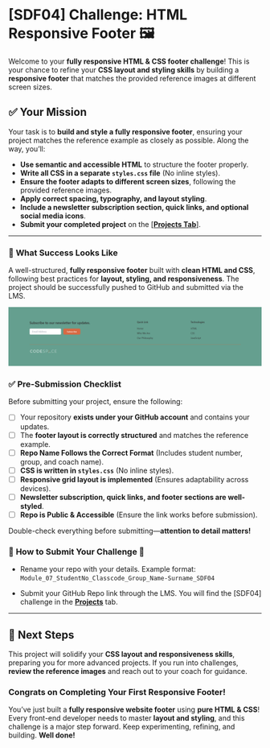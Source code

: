 # [SDF04] Challenge: HTML Responsive Footer 🖼️

Welcome to your **fully responsive HTML & CSS footer challenge**! This is your chance to refine your **CSS layout and styling skills** by building a **responsive footer** that matches the provided reference images at different screen sizes.  

## ✅ **Your Mission**  
Your task is to **build and style a fully responsive footer**, ensuring your project matches the reference example as closely as possible. Along the way, you’ll:  
- **Use semantic and accessible HTML** to structure the footer properly.  
- **Write all CSS in a separate `styles.css` file** (No inline styles).  
- **Ensure the footer adapts to different screen sizes**, following the provided reference images.  
- **Apply correct spacing, typography, and layout styling**.  
- **Include a newsletter subscription section, quick links, and optional social media icons**.  
- **Submit your completed project** on the [**[Projects Tab](https://learn.codespace.co.za/projects)**].  

---

### 🎯 **What Success Looks Like**  

A well-structured, **fully responsive footer** built with **clean HTML and CSS**, following best practices for **layout, styling, and responsiveness**. The project should be successfully pushed to GitHub and submitted via the LMS.  

![Footer Preview](Footer.png)  

### ✅ **Pre-Submission Checklist**  

Before submitting your project, ensure the following:  

- [ ] Your repository **exists under your GitHub account** and contains your updates.  
- [ ] The **footer layout is correctly structured** and matches the reference example.  
- [ ] **Repo Name Follows the Correct Format** (Includes student number, group, and coach name).  
- [ ] **CSS is written in `styles.css`** (No inline styles).  
- [ ] **Responsive grid layout is implemented** (Ensures adaptability across devices).  
- [ ] **Newsletter subscription, quick links, and footer sections are well-styled**.  
- [ ] **Repo is Public & Accessible** (Ensure the link works before submission).  

Double-check everything before submitting—**attention to detail matters!**  


### 🚨 **How to Submit Your Challenge** 🚨  

- Rename your repo with your details. Example format:  
  `Module_07_StudentNo_Classcode_Group_Name-Surname_SDF04`  

- Submit your GitHub Repo link through the LMS. You will find the [SDF04] challenge in the **[Projects](https://learn.codespace.co.za/projects)** tab.  

---

## 🚀 **Next Steps**  
This project will solidify your **CSS layout and responsiveness skills**, preparing you for more advanced projects. If you run into challenges, **review the reference images** and reach out to your coach for guidance.  

### **Congrats on Completing Your First Responsive Footer!**  

You’ve just built a **fully responsive website footer** using **pure HTML & CSS**! Every front-end developer needs to master **layout and styling**, and this challenge is a major step forward. Keep experimenting, refining, and building. **Well done!**